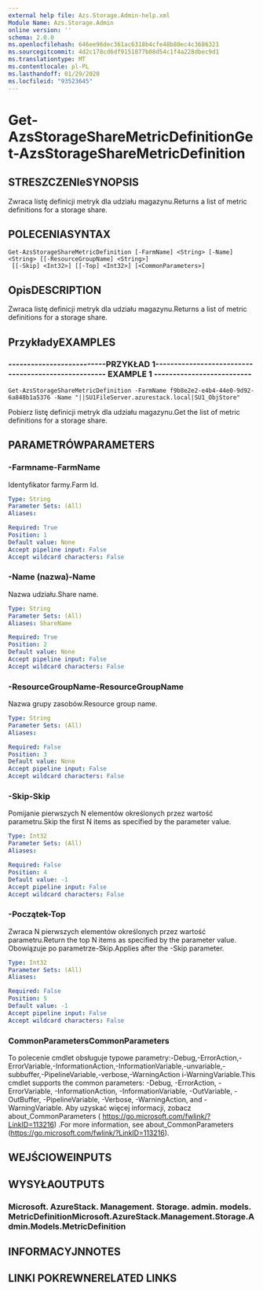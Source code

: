```yaml
---
external help file: Azs.Storage.Admin-help.xml
Module Name: Azs.Storage.Admin
online version: ''
schema: 2.0.0
ms.openlocfilehash: 646ee96dec361ac6318b4cfe48b80ec4c3686321
ms.sourcegitcommit: 4d2c178cd6df9151877b08d54c1f4a228dbec9d1
ms.translationtype: MT
ms.contentlocale: pl-PL
ms.lasthandoff: 01/29/2020
ms.locfileid: "93523645"
---
```

# <span data-ttu-id="80b43-101">Get-AzsStorageShareMetricDefinition</span><span class="sxs-lookup"><span data-stu-id="80b43-101">Get-AzsStorageShareMetricDefinition</span></span>

## <span data-ttu-id="80b43-102">STRESZCZENIe</span><span class="sxs-lookup"><span data-stu-id="80b43-102">SYNOPSIS</span></span>
<span data-ttu-id="80b43-103">Zwraca listę definicji metryk dla udziału magazynu.</span><span class="sxs-lookup"><span data-stu-id="80b43-103">Returns a list of metric definitions for a storage share.</span></span>

## <span data-ttu-id="80b43-104">POLECENIA</span><span class="sxs-lookup"><span data-stu-id="80b43-104">SYNTAX</span></span>

```
Get-AzsStorageShareMetricDefinition [-FarmName] <String> [-Name] <String> [[-ResourceGroupName] <String>]
 [[-Skip] <Int32>] [[-Top] <Int32>] [<CommonParameters>]
```

## <span data-ttu-id="80b43-105">Opis</span><span class="sxs-lookup"><span data-stu-id="80b43-105">DESCRIPTION</span></span>
<span data-ttu-id="80b43-106">Zwraca listę definicji metryk dla udziału magazynu.</span><span class="sxs-lookup"><span data-stu-id="80b43-106">Returns a list of metric definitions for a storage share.</span></span>

## <span data-ttu-id="80b43-107">Przykłady</span><span class="sxs-lookup"><span data-stu-id="80b43-107">EXAMPLES</span></span>

### <span data-ttu-id="80b43-108">--------------------------PRZYKŁAD 1--------------------------</span><span class="sxs-lookup"><span data-stu-id="80b43-108">-------------------------- EXAMPLE 1 --------------------------</span></span>
```
Get-AzsStorageShareMetricDefinition -FarmName f9b8e2e2-e4b4-44e0-9d92-6a848b1a5376 -Name "||SU1FileServer.azurestack.local|SU1_ObjStore"
```

<span data-ttu-id="80b43-109">Pobierz listę definicji metryk dla udziału magazynu.</span><span class="sxs-lookup"><span data-stu-id="80b43-109">Get the list of metric definitions for a storage share.</span></span>

## <span data-ttu-id="80b43-110">PARAMETRÓW</span><span class="sxs-lookup"><span data-stu-id="80b43-110">PARAMETERS</span></span>

### <span data-ttu-id="80b43-111">-Farmname</span><span class="sxs-lookup"><span data-stu-id="80b43-111">-FarmName</span></span>
<span data-ttu-id="80b43-112">Identyfikator farmy.</span><span class="sxs-lookup"><span data-stu-id="80b43-112">Farm Id.</span></span>

```yaml
Type: String
Parameter Sets: (All)
Aliases: 

Required: True
Position: 1
Default value: None
Accept pipeline input: False
Accept wildcard characters: False
```

### <span data-ttu-id="80b43-113">-Name (nazwa)</span><span class="sxs-lookup"><span data-stu-id="80b43-113">-Name</span></span>
<span data-ttu-id="80b43-114">Nazwa udziału.</span><span class="sxs-lookup"><span data-stu-id="80b43-114">Share name.</span></span>

```yaml
Type: String
Parameter Sets: (All)
Aliases: ShareName

Required: True
Position: 2
Default value: None
Accept pipeline input: False
Accept wildcard characters: False
```

### <span data-ttu-id="80b43-115">-ResourceGroupName</span><span class="sxs-lookup"><span data-stu-id="80b43-115">-ResourceGroupName</span></span>
<span data-ttu-id="80b43-116">Nazwa grupy zasobów.</span><span class="sxs-lookup"><span data-stu-id="80b43-116">Resource group name.</span></span>

```yaml
Type: String
Parameter Sets: (All)
Aliases: 

Required: False
Position: 3
Default value: None
Accept pipeline input: False
Accept wildcard characters: False
```

### <span data-ttu-id="80b43-117">-Skip</span><span class="sxs-lookup"><span data-stu-id="80b43-117">-Skip</span></span>
<span data-ttu-id="80b43-118">Pomijanie pierwszych N elementów określonych przez wartość parametru.</span><span class="sxs-lookup"><span data-stu-id="80b43-118">Skip the first N items as specified by the parameter value.</span></span>

```yaml
Type: Int32
Parameter Sets: (All)
Aliases: 

Required: False
Position: 4
Default value: -1
Accept pipeline input: False
Accept wildcard characters: False
```

### <span data-ttu-id="80b43-119">-Początek</span><span class="sxs-lookup"><span data-stu-id="80b43-119">-Top</span></span>
<span data-ttu-id="80b43-120">Zwraca N pierwszych elementów określonych przez wartość parametru.</span><span class="sxs-lookup"><span data-stu-id="80b43-120">Return the top N items as specified by the parameter value.</span></span>
<span data-ttu-id="80b43-121">Obowiązuje po parametrze-Skip.</span><span class="sxs-lookup"><span data-stu-id="80b43-121">Applies after the -Skip parameter.</span></span>

```yaml
Type: Int32
Parameter Sets: (All)
Aliases: 

Required: False
Position: 5
Default value: -1
Accept pipeline input: False
Accept wildcard characters: False
```

### <span data-ttu-id="80b43-122">CommonParameters</span><span class="sxs-lookup"><span data-stu-id="80b43-122">CommonParameters</span></span>
<span data-ttu-id="80b43-123">To polecenie cmdlet obsługuje typowe parametry:-Debug,-ErrorAction,-ErrorVariable,-InformationAction,-InformationVariable,-unvariable,-subbuffer,-PipelineVariable,-verbose,-WarningAction i-WarningVariable.</span><span class="sxs-lookup"><span data-stu-id="80b43-123">This cmdlet supports the common parameters: -Debug, -ErrorAction, -ErrorVariable, -InformationAction, -InformationVariable, -OutVariable, -OutBuffer, -PipelineVariable, -Verbose, -WarningAction, and -WarningVariable.</span></span> <span data-ttu-id="80b43-124">Aby uzyskać więcej informacji, zobacz about_CommonParameters ( https://go.microsoft.com/fwlink/?LinkID=113216) .</span><span class="sxs-lookup"><span data-stu-id="80b43-124">For more information, see about_CommonParameters (https://go.microsoft.com/fwlink/?LinkID=113216).</span></span>

## <span data-ttu-id="80b43-125">WEJŚCIOWE</span><span class="sxs-lookup"><span data-stu-id="80b43-125">INPUTS</span></span>

## <span data-ttu-id="80b43-126">WYSYŁA</span><span class="sxs-lookup"><span data-stu-id="80b43-126">OUTPUTS</span></span>

### <span data-ttu-id="80b43-127">Microsoft. AzureStack. Management. Storage. admin. models. MetricDefinition</span><span class="sxs-lookup"><span data-stu-id="80b43-127">Microsoft.AzureStack.Management.Storage.Admin.Models.MetricDefinition</span></span>

## <span data-ttu-id="80b43-128">INFORMACYJN</span><span class="sxs-lookup"><span data-stu-id="80b43-128">NOTES</span></span>

## <span data-ttu-id="80b43-129">LINKI POKREWNE</span><span class="sxs-lookup"><span data-stu-id="80b43-129">RELATED LINKS</span></span>

